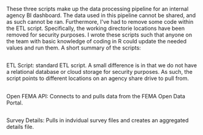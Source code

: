 These three scripts make up the data processing pipeline for an internal agency BI dashboard. The data used in this pipeline cannot be shared, and as such cannot be ran. Furthermore, I've had to remove some code within the ETL script. Specifically, the working directorie locations have been removed for security purposes. I wrote these scripts such that anyone on the team with basic knowledge of coding in R could update the needed values and run them.
A short summary of the scripts:
##
ETL Script: standard ETL script. A small difference is in that we do not have a relational database or cloud storage for security purposes. As such, the script points to different locations on an agency share drive to pull from. 
##
Open FEMA API: Connects to and pulls data from the FEMA Open Data Portal.
##
Survey Details: Pulls in indvidual survey files and creates an aggregated details file.
